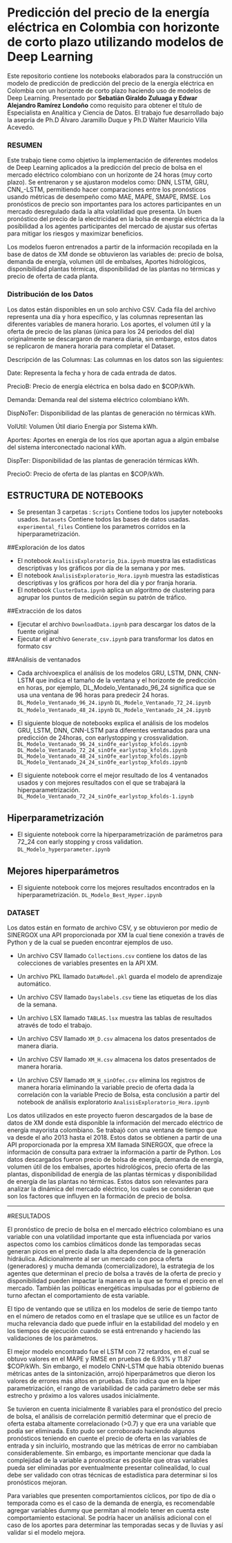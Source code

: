 # Predicción del precio de la energía eléctrica en Colombia con horizonte de corto plazo utilizando modelos de Deep Learning
 Este repositorio contiene los notebooks elaborados para la construcción un modelo de predicción de  predicción del precio de la energía eléctrica en Colombia con un horizonte de corto plazo haciendo  uso de modelos de Deep Learning. Presentado por **Sebatián Giraldo Zuluaga y Edwar Alejandro Ramírez Londoño** como requisito para obtener el título de Especialista en Analítica y Ciencia de Datos. El trabajo  fue desarrollado bajo la asepría de Ph.D Álvaro Jaramillo Duque y Ph.D Walter Mauricio Villa Acevedo.

### RESUMEN ###
Este trabajo tiene como objetivo la implementación de diferentes modelos de Deep Learning aplicados a la predicción del precio de bolsa en el mercado eléctrico colombiano con un horizonte de 24 horas (muy corto plazo). 
Se entrenaron y se ajustaron modelos como: DNN, LSTM, GRU, CNN_-LSTM, permitiendo hacer comparaciones entre los pronósticos usando métricas de desempeño como MAE, MAPE, SMAPE, RMSE. Los pronósticos de precio son importantes para los actores participantes en un mercado desregulado dada la alta volatilidad que presenta. Un buen pronóstico  del precio de la electricidad en la bolsa de energía eléctrica da la posibilidad a los agentes participantes del  mercado de ajustar sus ofertas para mitigar los riesgos y maximizar beneficios. 

Los modelos fueron entrenados a partir de la información recopilada en la base de datos de XM donde se obtuvieron las variables de: precio de bolsa, demanda de energía, volumen útil de embalses, Aportes hidrológicos, disponibilidad plantas térmicas, disponibilidad de las plantas no térmicas y precio de oferta de cada planta. 

### Distribución de los Datos ###
Los datos están disponibles en un solo archivo CSV.  Cada fila del archivo representa una día y hora específico, y las columnas representan las diferentes variables de manera horario. Los aportes, el volumen útil y la oferta de precio de las planas (única para los 24 periodos del día) originalmente se descargaron de manera diaria, sin embargo, estos datos se replicaron de manera horaria para completar el Dataset. 


Descripción de las Columnas: Las columnas en los datos son las siguientes: 

Date: 		Representa la fecha y hora de cada entrada de datos. 

PrecioB: 	Precio de energía eléctrica en bolsa dado en $COP/kWh.  

Demanda: 	Demanda real del sistema eléctrico colombiano kWh. 

DispNoTer: 	Disponibilidad de las plantas de generación no térmicas kWh. 

VolUtil: 	Volumen Útil diario Energía por Sistema kWh. 

Aportes: 	Aportes en energía de los ríos que aportan agua a algún embalse del sistema interconectado nacional kWh. 

DispTer: 	Disponibilidad de las plantas de generación térmicas kWh. 

PrecioO: 	Precio de oferta de las plantas en $COP/kWh. 
## ESTRUCTURA DE NOTEBOOKS 
-	Se presentan 3 carpetas :
`Scripts` Contiene todos los jupyter notebooks usados.
`Datasets` Contiene todos las bases de datos usadas.
`experimental_files` Contiene los parametros corridos en la hiperparametrización.

##Exploración de los datos 
- El notebook `AnalisisExploratorio_Dia.ipynb` muestra las estadísticas descriptivas y los gráficos por día de la semana y por mes.
- El notebook `AnalisisExploratorio_Hora.ipynb` muestra las estadísticas descriptivas y los gráficos por hora del día y por franja horaria.
- El notebook `ClusterData.ipynb` aplica un algoritmo de clustering para agrupar los puntos de medición según su patrón de tráfico.

##Extracción de los datos
- Ejecutar el archivo `DownloadData.ipynb` para descargar los datos de la fuente original
- Ejecutar el archivo `Generate_csv.ipynb` para transformar los datos en formato csv

##Análisis de ventanados 
-	Cada archivoexplica el análisis de los modelos GRU, LSTM, DNN, CNN-LSTM  que indica el tamaño de la ventana y el horizonte de predicción en horas, por ejemplo, DL_Modelo_Ventanado_96_24 significa que se usa una ventana de 96 horas para predecir 24 horas.
`DL_Modelo_Ventanado_96_24.ipynb`
`DL_Modelo_Ventanado_72_24.ipynb`
`DL_Modelo_Ventanado_48_24.ipynb`
`DL_Modelo_Ventanado_24_24.ipynb`

-	El siguiente bloque de notebooks explica el análisis de los modelos GRU, LSTM, DNN, CNN-LSTM para diferentes ventanados para una predicción de 24horas, con earlystopping y crossvalidation.
`DL_Modelo_Ventanado_96_24_sinOfe_earlystop_kfolds.ipynb`
`DL_Modelo_Ventanado_72_24_sinOfe_earlystop_kfolds.ipynb`
`DL_Modelo_Ventanado_48_24_sinOfe_earlystop_kfolds.ipynb`
`DL_Modelo_Ventanado_24_24_sinOfe_earlystop_kfolds.ipynb`

-	El siguiente notebook corre el mejor resultado de los 4 ventanados usados y con mejores resultados con el que se trabajará  la hiperparametrización. 
`DL_Modelo_Ventanado_72_24_sinOfe_earlystop_kfolds-1.ipynb`

## Hiperparametrización 
-	El siguiente notebook corre la hiperparametrización de parámetros para 72_24 con early stopping y cross validation.
`DL_Modelo_hyperparameter.ipynb`

## Mejores hiperparámetros
-	El siguiente notebook corre los mejores resultados encontrados en la hiperparametrización.
`DL_Modelo_Best_Hyper.ipynb`


### DATASET ###

Los datos están en formato de archivo CSV, y se obtuvieron por medio de SINERGOX una API proporcionada por XM la cual tiene conexión a través de Python y de la cual se pueden encontrar ejemplos de uso.

- Un archivo CSV llamado `Collections.csv` contiene los datos de las colecciones de variables presentes en la API XM.
- Un archivo PKL llamado `DataModel.pkl` guarda el modelo de aprendizaje automático.

- Un archivo CSV llamado `Dayslabels.csv` tiene las etiquetas de los días de la semana.

- Un archivo LSX llamado `TABLAS.lsx` muestra las tablas de resultados através de todo el trabajo.

- Un archivo CSV llamado `XM_D.csv` almacena los datos presentados de manera diaria. 

- Un archivo CSV llamado `XM_H.csv` almacena los datos presentados de manera horaria. 

- Un archivo CSV llamado `XM_H_sinOfec.csv` elimina los registros de manera horaria eliminando la variable precio de oferta dada la correlación con la variable Precio de Bolsa, esta conclusión a partir del notebook de análisis exploratorio `AnalisisExploratorio_Hora.ipynb`

Los datos utilizados en este proyecto fueron descargados de la base de datos de XM donde está disponible la información del mercado eléctrico de energía mayorista colombiano. Se trabajó con una ventana de tiempo que va desde el año 2013 hasta el 2018. Estos datos se obtienen a partir de una API proporcionada por la empresa XM llamada SINERGOX, que ofrece la información de consulta para extraer la información a partir de Python. Los datos descargados fueron precio de bolsa de energía, demanda de energía, volumen útil de los embalses, aportes hidrológicos, precio oferta de las plantas, disponibilidad de energía de las plantas térmicas y disponibilidad de energía de las plantas no térmicas. Estos datos son relevantes para analizar la dinámica del mercado eléctrico, los cuales se consideran que son los factores que influyen en la formación de precio de bolsa.


------------

#RESULTADOS

El pronóstico de precio de bolsa en el mercado eléctrico colombiano es una variable con una volatilidad importante que esta influenciada por varios aspectos como los cambios climáticos donde las temporadas secas generan picos en el precio dada la alta dependencia de la generación hidráulica. Adicionalmente al ser un mercado con poca oferta (generadores) y mucha demanda (comercializadore), la estrategia de los agentes que determinan el precio de bolsa a través de la oferta de precio y disponibilidad pueden impactar la manera en la que se forma el precio en el mercado. También las políticas energéticas impulsadas por el gobierno de turno afectan el comportamiento de esta variable.

El tipo de ventando que se utiliza en los modelos de serie de tiempo tanto en el número de retados como en el traslape que se utilice es un factor de mucha relevancia dado que puede influir en la estabilidad del modelo y en los tiempos de ejecución cuando se está entrenando y haciendo las validaciones de los parámetros.

El mejor modelo encontrado fue el LSTM con 72 retardos, en el cual se obtuvo valores en el MAPE y RMSE en pruebas de 6.93% y 11.87 $COP/kWh. Sin embargo, el modelo CNN-LSTM que había obtenido buenas métricas antes de la sintonización, arrojó hiperparámetros que dieron los valores de errores más altos en pruebas. Esto indica que en la hiper parametrización, el rango de variabilidad de cada parámetro debe ser más estrecho y próximo a los valores usados inicialmente.

Se tuvieron en cuenta inicialmente 8 variables para el pronóstico del precio de bolsa, el análisis de correlación permitió determinar que el precio de oferta estaba altamente correlacionado (>0.7) y que era una variable que podía ser eliminada. Esto pudo ser corroborado haciendo algunos pronósticos teniendo en cuente el precio de oferta en las variables de entrada y sin incluirlo, mostrando que las métricas de error no cambiaban considerablemente. Sin embargo, es importante mencionar que dada la complejidad de la variable a pronosticar es posible que otras variables pueda ser eliminadas por eventualmente presentar colinealidad, lo cual debe ser validado con otras técnicas de estadística para determinar si los pronósticos mejoran.

Para variables que presenten comportamientos cíclicos, por tipo de día o temporada como es el caso de la demanda de energía, es recomendable agregar variables dummy que permitan al modelo tener en cuenta este comportamiento estacional. Se podría hacer un análisis adicional con el caso de los aportes para determinar las temporadas secas y de lluvias y así validar si el modelo mejora.
